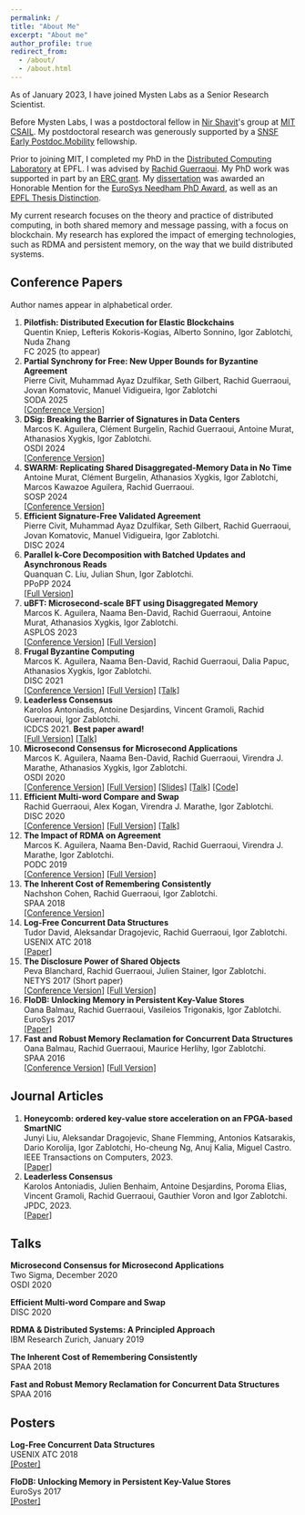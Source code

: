 ```yaml
---
permalink: /
title: "About Me"
excerpt: "About me"
author_profile: true
redirect_from: 
  - /about/
  - /about.html
---
```


As of January 2023, I have joined Mysten Labs as a Senior Research Scientist.

Before Mysten Labs, I was a postdoctoral fellow in [Nir Shavit](https://people.csail.mit.edu/shanir/)'s group at [MIT CSAIL](https://www.csail.mit.edu/). My postdoctoral research was generously supported by a [SNSF Early Postdoc.Mobility](https://www.snf.ch/en/f6JZyI4uQ1mNeq3J/funding/funding/discontinued-funding-schemes/early-postdoc-mobility) fellowship. 

Prior to joining MIT, I completed my PhD in the [Distributed Computing Laboratory](https://dcl.epfl.ch/site/) at EPFL. I was advised by [Rachid Guerraoui](http://lpdwww.epfl.ch/rachid/). My PhD work was supported in part by an [ERC grant](https://cordis.europa.eu/project/id/339539). My [dissertation](https://infoscience.epfl.ch/record/281678?ln=en) was awarded an Honorable Mention for the [EuroSys Needham PhD Award](https://www.eurosys.org/awards/roger-needham-phd-award), as well as an [EPFL Thesis Distinction](https://www.epfl.ch/education/phd/phd-awards/thesis-distinction/).

My current research focuses on the theory and practice of distributed computing, in both shared memory and message passing, with a focus on blockchain. My research has explored the impact of emerging technologies, such as RDMA and persistent memory, on the way that we build distributed systems.

## Conference Papers

Author names appear in alphabetical order.

1. **Pilotfish: Distributed Execution for Elastic Blockchains**<br/>
Quentin Kniep, Lefteris Kokoris-Kogias, Alberto Sonnino, Igor Zablotchi, Nuda Zhang<br/>
FC 2025 (to appear)<br/>
1. **Partial Synchrony for Free: New Upper Bounds for Byzantine Agreement**<br/>
Pierre Civit, Muhammad Ayaz Dzulfikar, Seth Gilbert, Rachid Guerraoui, Jovan Komatovic, Manuel Vidigueira, Igor Zablotchi<br/>
SODA 2025<br/>
[[Conference Version]](https://epubs.siam.org/doi/10.1137/1.9781611978322.144)
1. **DSig: Breaking the Barrier of Signatures in Data Centers**<br/>
Marcos K. Aguilera, Clément Burgelin, Rachid Guerraoui, Antoine Murat, Athanasios Xygkis, Igor Zablotchi.<br/>
OSDI 2024<br/>
[[Conference Version]](https://www.usenix.org/conference/osdi24/presentation/aguilera)
1. **SWARM: Replicating Shared Disaggregated-Memory Data in No Time**<br/>
Antoine Murat, Clément Burgelin, Athanasios Xygkis, Igor Zablotchi, Marcos Kawazoe Aguilera, Rachid Guerraoui.<br/>
SOSP 2024<br/>
[[Conference Version]](https://dl.acm.org/doi/10.1145/3694715.3695945)
1. **Efficient Signature-Free Validated Agreement**<br/>
Pierre Civit, Muhammad Ayaz Dzulfikar, Seth Gilbert, Rachid Guerraoui, Jovan Komatovic, Manuel Vidigueira, Igor Zablotchi.<br/>
DISC 2024<br/>
1. **Parallel k-Core Decomposition with Batched Updates and Asynchronous Reads**<br/>
Quanquan C. Liu, Julian Shun, Igor Zablotchi.<br/>
PPoPP 2024<br/>
[[Full Version]](https://arxiv.org/pdf/2401.08015.pdf)
1. **uBFT: Microsecond-scale BFT using Disaggregated Memory**<br/>
Marcos K. Aguilera, Naama Ben-David, Rachid Guerraoui, Antoine Murat, Athanasios Xygkis, Igor Zablotchi.<br/>
ASPLOS 2023<br/>
[[Conference Version]](https://dl.acm.org/doi/10.1145/3575693.3575732)
[[Full Version]](https://arxiv.org/pdf/2210.17174.pdf)
1. **Frugal Byzantine Computing**<br/>
Marcos K. Aguilera, Naama Ben-David, Rachid Guerraoui, Dalia Papuc, Athanasios Xygkis, Igor Zablotchi.<br/>
DISC 2021<br/>
[[Conference Version]](https://drops.dagstuhl.de/opus/volltexte/2021/14805/pdf/LIPIcs-DISC-2021-3.pdf) 
[[Full Version]](https://arxiv.org/abs/2108.01330) 
[[Talk]](https://www.youtube.com/watch?v=663fVh5rSVE)
1. **Leaderless Consensus**<br/>
Karolos Antoniadis, Antoine Desjardins, Vincent Gramoli, Rachid Guerraoui, Igor Zablotchi.<br/>
ICDCS 2021. **Best paper award!**<br/>
[[Full Version]](https://infoscience.epfl.ch/record/282657?ln=en) [[Talk]](https://www.youtube.com/watch?v=gPrdhebjTM0)
1. **Microsecond Consensus for Microsecond Applications**<br/>
Marcos K. Aguilera, Naama Ben-David, Rachid Guerraoui, Virendra J. Marathe, Athanasios Xygkis, Igor Zablotchi.<br/> 
OSDI 2020<br/>
[[Conference Version]](https://www.usenix.org/system/files/osdi20-aguilera.pdf) 
[[Full Version]](https://arxiv.org/abs/2010.06288)
[[Slides]](https://www.usenix.org/sites/default/files/conference/protected-files/osdi20_slides_aguilera.pdf) 
[[Talk]](https://www.youtube.com/watch?v=q7ziqsCmjHQ) 
[[Code]](https://github.com/LPD-EPFL/mu)
1. **Efficient Multi-word Compare and Swap**  
Rachid Guerraoui, Alex Kogan, Virendra J. Marathe, Igor Zablotchi.  
DISC 2020  
[[Conference Version]](https://drops.dagstuhl.de/opus/volltexte/2020/13082/pdf/LIPIcs-DISC-2020-4.pdf) 
[[Full Version]](https://arxiv.org/abs/2008.02527) [[Talk]](https://www.youtube.com/watch?v=905yWpHB5ns)
1. **The Impact of RDMA on Agreement**<br/>
Marcos K. Aguilera, Naama Ben-David, Rachid Guerraoui, Virendra J. Marathe, Igor Zablotchi.  
PODC 2019  
[[Conference Version]](https://infoscience.epfl.ch/record/275877?ln=en) 
[[Full Version]](https://arxiv.org/abs/1905.12143)
1. **The Inherent Cost of Remembering Consistently**  
Nachshon Cohen, Rachid Guerraoui, Igor Zablotchi.  
SPAA 2018  
[[Conference Version]](https://infoscience.epfl.ch/record/255526?ln=en)
1. **Log-Free Concurrent Data Structures**  
Tudor David, Aleksandar Dragojevic, Rachid Guerraoui, Igor Zablotchi.
USENIX ATC 2018  
[[Paper]](https://www.usenix.org/system/files/conference/atc18/atc18-david.pdf)
1. **The Disclosure Power of Shared Objects**<br/>
Peva Blanchard, Rachid Guerraoui, Julien Stainer, Igor Zablotchi.  
NETYS 2017 (Short paper)  
[[Conference Version]](https://infoscience.epfl.ch/record/229313?ln=en) 
[[Full Version]](https://infoscience.epfl.ch/record/226211?ln=en)
1. **FloDB: Unlocking Memory in Persistent Key-Value Stores**  
Oana Balmau, Rachid Guerraoui, Vasileios Trigonakis, Igor Zablotchi. 
EuroSys 2017  
[[Paper]](https://infoscience.epfl.ch/record/256000?ln=en)
1. **Fast and Robust Memory Reclamation for Concurrent Data Structures**  
Oana Balmau, Rachid Guerraoui, Maurice Herlihy, Igor Zablotchi.  
SPAA 2016  
[[Conference Version]](https://infoscience.epfl.ch/record/223694?ln=en)
[[Full Version]](https://infoscience.epfl.ch/record/218413?ln=en)

## Journal Articles

1. **Honeycomb: ordered key-value store acceleration on an FPGA-based SmartNIC**<br/>
Junyi Liu, Aleksandar Dragojevic, Shane Flemming, Antonios Katsarakis, Dario Korolija, Igor Zablotchi, Ho-cheung Ng, Anuj Kalia, Miguel Castro.<br/>
IEEE Transactions on Computers, 2023.<br/>
[[Paper]](https://ieeexplore.ieee.org/document/10367763)
1. **Leaderless Consensus**<br/>
Karolos Antoniadis, Julien Benhaim, Antoine Desjardins, Poroma Elias, Vincent Gramoli, Rachid Guerraoui, Gauthier Voron and Igor Zablotchi.<br/>
JPDC, 2023.<br/>
[[Paper]](https://doi.org/10.1016/j.jpdc.2023.01.009)


## Talks

**Microsecond Consensus for Microsecond Applications**  
Two Sigma, December 2020  
OSDI 2020

**Efficient Multi-word Compare and Swap**  
DISC 2020  

**RDMA & Distributed Systems: A Principled Approach**  
IBM Research Zurich, January 2019

**The Inherent Cost of Remembering Consistently**  
SPAA 2018

**Fast and Robust Memory Reclamation for Concurrent Data Structures**  
SPAA 2016

## Posters

**Log-Free Concurrent Data Structures**  
USENIX ATC 2018  
[[Poster]](/pubs/atc-poster.pdf)

**FloDB: Unlocking Memory in Persistent Key-Value Stores**  
EuroSys 2017  
[[Poster]](/pubs/eurosys-poster.pdf)

